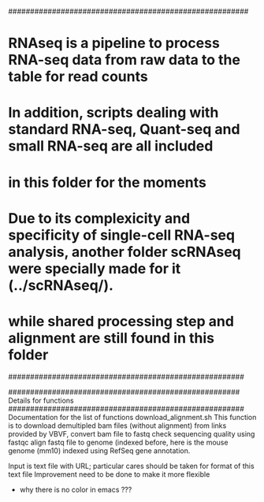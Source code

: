 #######################################################
# RNAseq is a pipeline to process RNA-seq data from raw data to the table for read counts 
# In addition, scripts dealing with standard RNA-seq, Quant-seq and small RNA-seq are all included
# in this folder for the moments
# Due to its complexicity and specificity of single-cell RNA-seq analysis, another folder scRNAseq were specially made for it (../scRNAseq/).
# while shared processing step and alignment are still found in this folder
######################################################

#####################################################
Details for functions 
######################################################
Documentation for the list of functions
download_alignment.sh
  This function is to 
    download demultipled bam files (without alignment) from links provided by VBVF, 
    convert bam file to fastq
    check sequencing quality using fastqc
    align fastq file to genome (indexed before, here is the mouse genome (mm10) indexed using RefSeq 
    gene annotation. 
    
  Input is text file with URL; particular cares should be taken for format of this text file
  Improvement need to be done to make it more flexible

- why there is no color in emacs ???